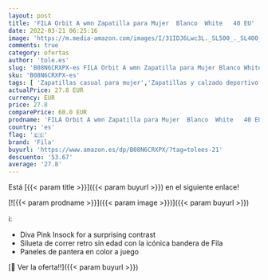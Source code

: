 ```yaml
---
layout: post
title: 'FILA Orbit A wmn Zapatilla para Mujer  Blanco  White   40 EU'
date: 2022-03-21 06:25:16
image: 'https://m.media-amazon.com/images/I/31IDJ6Lwc3L._SL500_._SL400_.jpg'
comments: true
category: ofertas
author: 'tole.es'
slug: 'B08N6CRXPX-es FILA Orbit A wmn Zapatilla para Mujer Blanco White 40 EU'
sku: 'B08N6CRXPX-es'
tags: [ 'Zapatillas casual para mujer','Zapatillas y calzado deportivo para mujer','Zapatos','Zapatos para mujer','Zapatos y complementos','fila','zapatilla', ]
actualPrice: 27.8 EUR
currency: EUR
price: 27.8
comparePrice: 60.0 EUR
prodname: 'FILA Orbit A wmn Zapatilla para Mujer  Blanco  White   40 EU'
country: 'es'
flag: '🇪🇸'
brand: 'Fila'
buyurl: 'https://www.amazon.es/dp/B08N6CRXPX/?tag=tolees-21'
descuento: '53.67'
average: '27.8'
---
```


Está [{{< param title >}}]({{< param buyurl >}}) en el siguiente enlace!

[![{{< param prodname >}}]({{< param image >}})]({{< param buyurl >}})

ℹ️:

- Diva Pink Insock for a surprising contrast
- Silueta de correr retro sin edad con la icónica bandera de Fila
- Paneles de pantera en color a juego

[🛒 Ver la oferta!!]({{< param buyurl >}})
